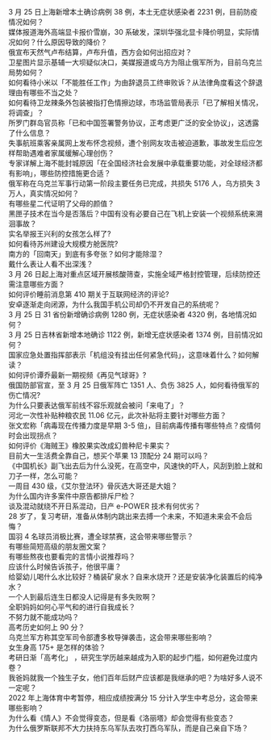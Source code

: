 3 月 25 日上海新增本土确诊病例 38 例，本土无症状感染者 2231 例，目前防疫情况如何？  
媒体报道海外高端显卡报价雪崩，30 系破发，深圳华强北显卡降价明显，实际情况如何？什么原因导致的降价？  
俄宣布天然气卢布结算，卢布升值，西方会如何出招应对？  
卫星图片显示基辅一大坝疑似决口，美媒报道或乌方为阻止俄军所为，目前乌克兰局势如何？  
如何看待小米以「不能胜任工作」为由辞退员工终审败诉？从法律角度看这个辞退理由有哪些不当之处？  
如何看待卫龙辣条外包装被指打色情擦边球，市场监管局表示「已了解相关情况，将调查」？  
所罗门群岛官员称「已和中国签署警务协议，正考虑更广泛的安全协议」，这透露了什么信息？  
失事航班乘客亲属网上发布怀念视频，遭个别网友攻击被迫道歉，事故发生后应怎样帮助遇难者家属缓解心理创伤？  
专家详解上海不能封城原因「在全国经济社会发展中承载重要功能，对全球经济都有影响」，哪些防控措施更合适？  
俄军称在乌克兰军事行动第一阶段主要任务已完成，共损失 5176 人，乌方损失 3 万人，真实情况如何？  
有哪些星二代证明了父母的颜值？  
黑匣子技术在当今是否落后？中国有没有必要自己在飞机上安装一个视频系统来溯洄事故？  
实名举报王兴利的女孩怎么样了?  
如何看待苏州建设大规模方舱医院?  
南方的「回南天」到底有多夸张？如何才能除湿？  
戴什么表让人看不出深浅？  
3 月 26 日起上海对重点区域开展核酸筛查，实施全域严格封控管理，后续防控还需注意哪些方面？  
如何评价睡前消息第 410 期关于互联网经济的评论?  
安卓逐渐走向闭源，为什么我国手机公司却仍不开发自己的系统呢？  
3 月 25 日 31 省份新增确诊病例 1280 例，无症状感染者 4320 例，各地情况如何？  
3 月 25 日吉林省新增本地确诊 1122 例，新增无症状感染者 1374 例，目前情况如何？  
国家应急处置指挥部表示「机组没有挂出任何紧急代码」，这意味着什么？如何解读？  
如何评价谭乔最新一期视频《再见气球哥》?  
俄国防部官宣，至 3 月 25 日俄军阵亡 1351 人、负伤 3825 人，如何看待俄军的伤亡情况?  
为什么只要表达俄军前线不容乐观就会被问「来电了」？  
河北一次性补贴种粮农民 11.06 亿元，此次补贴将主要针对哪些方面？  
张文宏称「病毒现在传播力度是早期 3-5 倍」，目前病毒传播有哪些特点？疫情何时会出现拐点？  
如何评价《海贼王》橡胶果实改成幻兽种尼卡果实？  
目前大一生活费全靠自己，想买个苹果 13 顶配分 24 期可以吗？  
《中国机长》副飞出去后为什么没死，在高空中，风速快的吓人，风刮到脸上就和刀子一样，怎么可能？  
一周目 430 级，《艾尔登法环》骨灰选大哥还是大姐？  
为什么国内许多案件中原告都排斥尸检？  
谈及混动就绕不开日系混动，日产 e-POWER 技术有何优劣？  
28 岁了，复习考研，准备从体制内跳出来去搏一个未来，不知道未来会不会后悔？  
国羽 4 名球员消极比赛，遭全球禁赛，这会带来哪些警示？  
有哪些简短高级的朋友圈文案？  
有哪些熬夜也要看完的言情小说推荐吗？  
应该什么时候告诉孩子，他很平庸？  
给婴幼儿喝什么水比较好？桶装矿泉水？自来水烧开？还是安装净化装置后的纯净水？  
一个人到最后连生日都没人记得是有多失败啊？  
全职妈妈如何心平气和的进行自我成长？  
不努力就不能成功吗？  
高考历史如何上 90 分？  
乌克兰军方称其空军司令部遭多枚导弹袭击，这会带来哪些影响？  
女生身高 175+ 是怎样的体验？  
考研日渐「高考化」 ，研究生学历越来越成为入职的起步门槛，如何避免过度内卷？  
我爸妈就我一个独生子女，他们百年后财产应该都是我继承的吧？为啥好多人说不一定呢？  
2022 年上海体育中考暂停，相应成绩按满分 15 分计入学生中考总分，这会带来哪些影响？  
为什么看《情人》不会觉得变态，但是看《洛丽塔》却会觉得有些变态？  
为什么俄罗斯联邦不大力扶持东乌军队去攻打西乌军队，而是自己亲自下场？  
